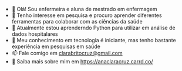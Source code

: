 - 👋 Olá! Sou enfermeira e aluna de mestrado em enfermagem
- 🔭 Tenho interesse em pesquisa e procuro aprender diferentes ferramentas para colaborar com as ciências da saúde
- 🎲 Atualmente estou aprenderndo Python para utilizar em análise de dados hospitalares
- 🌱 Meu conhecimento em tecnologia é iniciante, mas tenho bastante experiência em pesquisas em saúde
- 📫 Fale comigo em clarabritocruz@gmail.com
- 📄 Saiba mais sobre mim em https://anaclaracruz.carrd.co/
